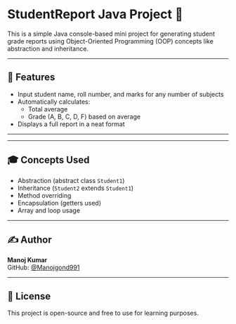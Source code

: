 # StudentReport Java Project 📘

This is a simple Java console-based mini project for generating student grade reports using Object-Oriented Programming (OOP) concepts like abstraction and inheritance.

---

## 🚀 Features
- Input student name, roll number, and marks for any number of subjects
- Automatically calculates:
  - Total average
  - Grade (A, B, C, D, F) based on average
- Displays a full report in a neat format

---


---

## 🎓 Concepts Used
- Abstraction (abstract class `Student1`)
- Inheritance (`Student2` extends `Student1`)
- Method overriding
- Encapsulation (getters used)
- Array and loop usage

---

## ✍️ Author
**Manoj Kumar**  
GitHub: [@Manojgond991](https://github.com/Manojgond991)

---

## 📜 License
This project is open-source and free to use for learning purposes.


